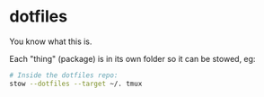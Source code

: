 # dotfiles
You know what this is.

Each "thing" (package) is in its own folder so it can be stowed, eg:
```sh
# Inside the dotfiles repo:
stow --dotfiles --target ~/. tmux
```
